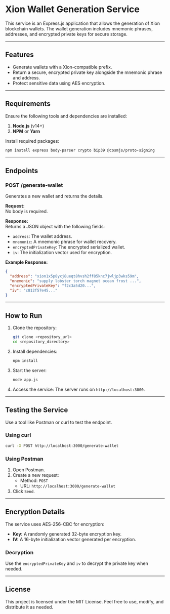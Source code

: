 # Xion Wallet Generation Service

This service is an Express.js application that allows the generation of Xion blockchain wallets. The wallet generation includes mnemonic phrases, addresses, and encrypted private keys for secure storage.

---

## **Features**
- Generate wallets with a Xion-compatible prefix.
- Return a secure, encrypted private key alongside the mnemonic phrase and address.
- Protect sensitive data using AES encryption.

---

## **Requirements**
Ensure the following tools and dependencies are installed:

1. **Node.js** (v14+)
2. **NPM** or **Yarn**

Install required packages:
```bash
npm install express body-parser crypto bip39 @cosmjs/proto-signing
```

---

## **Endpoints**

### **POST /generate-wallet**
Generates a new wallet and returns the details.

**Request:**  
No body is required.

**Response:**  
Returns a JSON object with the following fields:
- `address`: The wallet address.
- `mnemonic`: A mnemonic phrase for wallet recovery.
- `encryptedPrivateKey`: The encrypted serialized wallet.
- `iv`: The initialization vector used for encryption.

**Example Response:**
```json
{
  "address": "xion1x5p8yxj8ueqt8hvsh2ff85knc7jwljp3wks59m",
  "mnemonic": "supply lobster torch magnet ocean frost ...",
  "encryptedPrivateKey": "f2c3a5d20...",
  "iv": "c812f57e45..."
}
```

---

## **How to Run**

1. Clone the repository:
   ```bash
   git clone <repository_url>
   cd <repository_directory>
   ```

2. Install dependencies:
   ```bash
   npm install
   ```

3. Start the server:
   ```bash
   node app.js
   ```

4. Access the service:
   The server runs on `http://localhost:3000`.

---

## **Testing the Service**
Use a tool like Postman or curl to test the endpoint.

### **Using curl**
```bash
curl -X POST http://localhost:3000/generate-wallet
```

### **Using Postman**
1. Open Postman.
2. Create a new request:
   - Method: `POST`
   - URL: `http://localhost:3000/generate-wallet`
3. Click `Send`.

---

## **Encryption Details**
The service uses AES-256-CBC for encryption:
- **Key:** A randomly generated 32-byte encryption key.
- **IV:** A 16-byte initialization vector generated per encryption.

### **Decryption**
Use the `encryptedPrivateKey` and `iv` to decrypt the private key when needed.

---

## **License**
This project is licensed under the MIT License. Feel free to use, modify, and distribute it as needed.